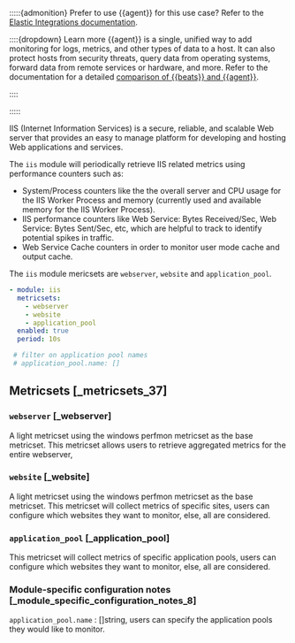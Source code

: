 :::::{admonition} Prefer to use {{agent}} for this use case?
Refer to the [Elastic Integrations documentation](integration-docs://reference/iis/index.md).

::::{dropdown} Learn more
{{agent}} is a single, unified way to add monitoring for logs, metrics, and other types of data to a host. It can also protect hosts from security threats, query data from operating systems, forward data from remote services or hardware, and more. Refer to the documentation for a detailed [comparison of {{beats}} and {{agent}}](docs-content://reference/fleet/index.md).

::::


:::::


IIS (Internet Information Services) is a secure, reliable, and scalable Web server that provides an easy to manage platform for developing and hosting Web applications and services.

The `iis` module will periodically retrieve IIS related metrics using performance counters such as:

* System/Process counters like the the overall server and CPU usage for the IIS Worker Process and memory (currently used and available memory for the IIS Worker Process).
* IIS performance counters like Web Service: Bytes Received/Sec, Web Service: Bytes Sent/Sec, etc, which are helpful to track to identify potential spikes in traffic.
* Web Service Cache counters in order to monitor user mode cache and output cache.

The `iis` module mericsets are `webserver`, `website` and `application_pool`.

```yaml
- module: iis
  metricsets:
    - webserver
    - website
    - application_pool
  enabled: true
  period: 10s

 # filter on application pool names
 # application_pool.name: []
```


## Metricsets [_metricsets_37]


### `webserver` [_webserver]

A light metricset using the windows perfmon metricset as the base metricset. This metricset allows users to retrieve aggregated metrics for the entire webserver,


### `website` [_website]

A light metricset using the windows perfmon metricset as the base metricset. This metricset will collect metrics of specific sites, users can configure which websites they want to monitor, else, all are considered.


### `application_pool` [_application_pool]

This metricset will collect metrics of specific application pools, users can configure which websites they want to monitor, else, all are considered.


### Module-specific configuration notes [_module_specific_configuration_notes_8]

`application_pool.name`
:   []string, users can specify the application pools they would like to monitor.
